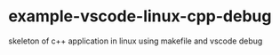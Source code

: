 # example-vscode-linux-cpp-debug
skeleton of c++ application in linux using makefile and vscode debug
